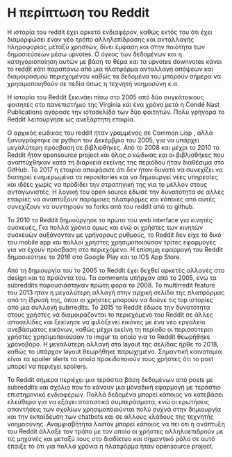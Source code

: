 # Η περίπτωση του Reddit
Η ιστορία του reddit έχει αρκετό ενδιαφέρον, καθώς εκτός του ότι έχει διαμορφώσει έναν νέο τρόπο αλληλεπίδρασης και ανταλλαγής πληροφορίας μεταξύ χρηστών, δίνει έμφαση και στην ποιότητα των δημοσιεύσεων μέσω upvotes. O όγκος των δεδομένων και η κατηγοριοποίηση αυτών με βάση το θέμα και τα upvotes downvotes κάνει το reddit κάτι παραπάνω από μια πλατφόρμα ανταλλαγή απόψεων και διαμοιρασμού περιεχομένου καθώς τα δεδομένα του μπορούν σήμερα να χρησιμοποιηθούν σε πεδία όπως η τεχνητή νοημοσύνη κ.α.

Η ιστορία του Reddit ξεκινάει πίσω στο 2005 από δύο συγκάτοικους φοιτητές στο πανεπιστήμιο της Virginia και ένα χρόνο μετά η  Condé Nast Publications αγόρασε την ιστοσελίδα των δύο φοιτητών. Πολύ γρήγορα το Reddit λειτούργησε ως ανεξάρτητη εταιρία. 

Ο αρχικός κώδικας του reddit ήταν γραμμένος σε Common Lisp , αλλά ξαναγράφτηκε σε python τον Δεκέμβριο του 2005, για να υπάρχει μεγαλύτερη πρόσβαση σε βιβλιοθήκες. Από το 2008 και μέχρι το 2010 το  Reddit ήταν opensource project και όλος ο κώδικας και οι βιβλιοθήκες που αναπτύχθηκαν κατά τη διάρκεια εκείνης της περιόδου ήταν διαθέσιμα στο GitHub.  To 2017 η εταιρία αποφάσισε ότι δεν ήταν δυνατό να συνεχίζει να διατηρεί ενημερωμένα τα repositories και να δημιουργεί νέες υπηρεσίες και ιδέες χωρίς να προδίδει την στρατηγική της για το μέλλον στους ανταγωνιστές. H λογική του open source έδωσε την δυνατότητα σε άλλες εταιρίες να αναπτύξουν παρόμοιες πλατφόρμες και κάποιες από αυτές συνεχίζουν να συντηρούν τα forks από του reddit από το github.

To 2010 το Reddit δημιούργησε το πρώτο του web interface για κινητές συσκευές, Για πολλά χρόνια όμως και ενώ οι χρήστες των κινητών συσκευών αυξάνονταν με γρήγορους ρυθμούς, το Reddit δεν είχε το δικό του mobile app και πολλοί χρήστες χρησιμοποιούσαν τρίτες εφαρμογές για να έχουν πρόσβαση στο περιεχόμενο. Η επίσημη εφαρμογή του Reddit δημοσιεύτηκε το 2016 στο Google Play και το IOS App Store.

Από τη δημιουργία του το 2005 το Reddit έχει δεχθεί αρκετές αλλαγές στο design και το προϊόντα του. Τα comments υπήρχαν από το 2005, ενώ τα subreddits παρουσιάστηκαν πρώτη φορά το 2008. Το multirredit feature του 2013 ηταν η μεγαλύτερη αλλαγή στην αρχική σελίδα της πλατφόρμας από τη ίδρυσή της, όπου οι χρήστες μπορούν να δούνε τις top ιστορίες από μια συλλογή subrredits. To 2015 το Reddit έδωσε την δυνατότητα στους χρήστες να διαμοιράζονται το περιεχόμενο του Reddit σε άλλες ιστοσελίδες και ξεκίνησε να φιλοξενεί εικόνες με ένα νέο εργαλείο ανεβάσματος εικόνων, καθώς μέχρι εκείνη τη περίοδο οι περισσοτεροι χρήστες χρησιμοποιούσαν το imgur το οποίο για τo Reddit θεωρήθηκε χρονοβόρο. Η μεγαλύτερη αλλαγή στο layout της σελίδας ήρθε το 2018, καθώς το υπάρχον layout θεωρήθηκε παρωχημένο.  Σημαντική καινοτομία είναι τα spoiler alerts τα οποία προειδοποιούν τους χρήστες ότι το post μπορεί να περιέχει spoilers.

Το Reddit σήμερα περιέχει μια τεράστια βάση δεδομένων από posts με subreddits και σχόλιο που το κάνουν μια μοναδική εφαρμογή με τεράστιο επιστημονικό ενδιαφέρων. Πολλά δεδομένα μπορεί κάποιος να κατεβάσει ελεύθερα για να εξάγει στατιστικά συμπεράσματα, ενώ οι ερωτήσεις απαντήσεις των σχολίων χρησιμοποιούνται πολύ συχνά στην δημιουργία και την εκπαίδευση των chatbots και σε άλλους κλάδους της τεχνητής νοημοσύνης. Αναμφισβήτητα λοιπόν μπορεί κάποιος να πει ότι η ανάπτυξη του Reddit άλλαξε τον τρόπο με τον οποίο οι χρήστες αλληλοεπιδρούν με τις μηχανές και μεταξύ τους στο διαδίκτυο και σημαντικό ρόλο σε αυτό έπαιξε το ότι για πολλά χρόνια η πλατφόρμα ήταν opensource project.
